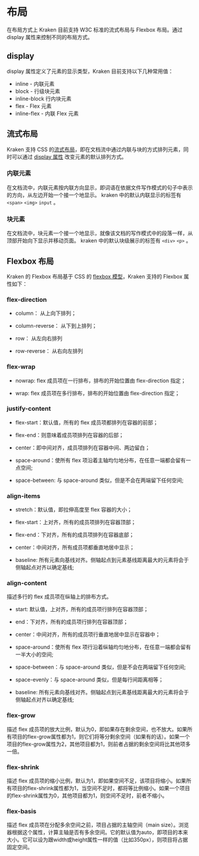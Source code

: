 # 布局

在布局方式上 Kraken 目前支持 W3C 标准的流式布局与 Flexbox 布局。通过 display 属性来控制不同的布局方式。
## display
display 属性定义了元素的显示类型，Kraken 目前支持以下几种常用值：

- inline - 内联元素
- block - 行级块元素
- inline-block 行内块元素
- flex - Flex 元素
- inline-flex - 内联 Flex 元素


## 流式布局
Kraken 支持 CSS 的[流式布局](https://developer.mozilla.org/zh-CN/docs/Web/CSS/CSS_Flow_Layout)，即在文档流中通过内联与块的方式排列元素，同时可以通过 [display 属性](https://developer.mozilla.org/zh-CN/docs/Web/CSS/display) 改变元素的默认排列方式。
### 内联元素
在文档流中，内联元素按内联方向显示，即词语在依据文件写作模式的句子中表示的方向，从左边开始一个接一个地显示。
kraken 中的默认内联显示的标签有 `<span>` `<img>` `input` 。
### 块元素
在文档流中，块元素一个接一个地显示，就像该文档的写作模式中的段落一样，从顶部开始向下显示并移动页面。
kraken 中的默认块级展示的标签有 `<div>` `<p>` 。


## Flexbox 布局
Kraken 的 Flexbox 布局基于 CSS 的 [flexbox 模型](https://developer.mozilla.org/zh-CN/docs/Learn/CSS/CSS_layout/Flexbox)，Kraken 支持的 Flexbox 属性如下：
### flex-direction

- column： 从上向下排列；

- column-reverse： 从下到上排列；

- row： 从左向右排列

- row-reverse： 从右向左排列

### flex-wrap

- nowrap: flex 成员项在一行排布，排布的开始位置由 flex-direction 指定；

- wrap: flex 成员项在多行排布，排布的开始位置由 flex-direction 指定；

### justify-content

- flex-start：默认值，所有的 flex 成员项都排列在容器的前部；

- flex-end：则意味着成员项排列在容器的后部；

- center：即中间对齐，成员项排列在容器中间、两边留白；

- space-around：使所有 flex 项沿着主轴均匀地分布，在任意一端都会留有一点空间;

- space-between: 与 space-around 类似，但是不会在两端留下任何空间;

### align-items

- stretch：默认值，即拉伸高度至 flex 容器的大小；

- flex-start：上对齐，所有的成员项排列在容器顶部；

- flex-end：下对齐，所有的成员项排列在容器底部；

- center：中间对齐，所有成员项都垂直地居中显示；
- baseline: 所有元素向基线对齐。侧轴起点到元素基线距离最大的元素将会于侧轴起点对齐以确定基线;
### align-content
描述多行的 flex 成员项在纵轴上的排布方式。

- start: 默认值，上对齐，所有的成员项行排列在容器顶部；

- end：下对齐，所有的成员项行排列在容器顶部；

- center：中间对齐，所有的成员项行垂直地居中显示在容器中；

- space-around：使所有 flex 项行沿着纵轴均匀地分布，在任意一端都会留有一半大小的空间;

- space-between：与 space-around 类似，但是不会在两端留下任何空间;

- space-evenly：与 space-around 类似，但是每行间距离相等；
- baseline: 所有元素向基线对齐。侧轴起点到元素基线距离最大的元素将会于侧轴起点对齐以确定基线;
### flex-grow
描述 flex 成员项的放大比例，默认为0，即如果存在剩余空间，也不放大。如果所有项目的flex-grow属性都为1，则它们将等分剩余空间（如果有的话）。如果一个项目的flex-grow属性为2，其他项目都为1，则前者占据的剩余空间将比其他项多一倍。
### flex-shrink
描述 flex 成员项的缩小比例，默认为1，即如果空间不足，该项目将缩小。如果所有项目的flex-shrink属性都为1，当空间不足时，都将等比例缩小。如果一个项目的flex-shrink属性为0，其他项目都为1，则空间不足时，前者不缩小。
### flex-basis
描述 flex 成员项在分配多余空间之前，项目占据的主轴空间（main size）。浏览器根据这个属性，计算主轴是否有多余空间。它的默认值为auto，即项目的本来大小。它可以设为跟width或height属性一样的值（比如350px），则项目将占据固定空间。






